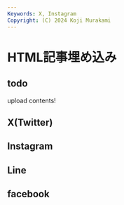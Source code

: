 ```yaml
---
Keywords: X, Instagram
Copyright: (C) 2024 Koji Murakami
---
```


# HTML記事埋め込み

## todo

upload contents!

## X(Twitter)


## Instagram


## Line

## facebook

